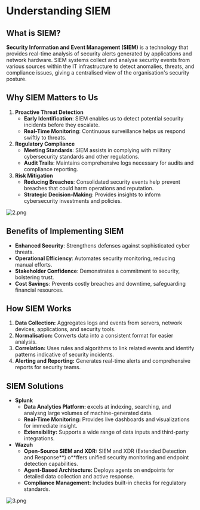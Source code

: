 # **Understanding SIEM**

## **What is SIEM?**

**Security Information and Event Management (SIEM)** is a technology that provides real-time analysis of security alerts generated by applications and network hardware. SIEM systems collect and analyse security events from various sources within the IT infrastructure to detect anomalies, threats, and compliance issues, giving a centralised view of the organisation's security posture.

## **Why SIEM Matters to Us**

1. **Proactive Threat Detection**
    - **Early Identification**: SIEM enables us to detect potential security incidents before they escalate.
    - **Real-Time Monitoring**: Continuous surveillance helps us respond swiftly to threats.
2. **Regulatory Compliance**
    - **Meeting Standards**: SIEM assists in complying with military cybersecurity standards and other regulations.
    - **Audit Trails**: Maintains comprehensive logs necessary for audits and compliance reporting.
3. **Risk Mitigation**
    - **Reducing Breaches**: Consolidated security events help prevent breaches that could harm operations and reputation.
    - **Strategic Decision-Making**: Provides insights to inform cybersecurity investments and policies.

![2.png](2.png)

## **Benefits of Implementing SIEM**

- **Enhanced Security**: Strengthens defenses against sophisticated cyber threats.
- **Operational Efficiency**: Automates security monitoring, reducing manual efforts.
- **Stakeholder Confidence**: Demonstrates a commitment to security, bolstering trust.
- **Cost Savings**: Prevents costly breaches and downtime, safeguarding financial resources.

## **How SIEM Works**

1. **Data Collection:** Aggregates logs and events from servers, network devices, applications, and security tools.
2. **Normalisation:** Converts data into a consistent format for easier analysis.
3. **Correlation:** Uses rules and algorithms to link related events and identify patterns indicative of security incidents.
4. **Alerting and Reporting:** Generates real-time alerts and comprehensive reports for security teams.

## **SIEM Solutions**

- **Splunk**
    - **Data Analytics Platform: e**xcels at indexing, searching, and analysng large volumes of machine-generated data.
    - **Real-Time Monitoring:** Provides live dashboards and visualizations for immediate insight.
    - **Extensibility:** Supports a wide range of data inputs and third-party integrations.
- **Wazuh**
    - **Open-Source SIEM and XDR:** SIEM and XDR (Extended Detection and Response**) o**ffers unified security monitoring and endpoint detection capabilities.
    - **Agent-Based Architecture:** Deploys agents on endpoints for detailed data collection and active response.
    - **Compliance Management:** Includes built-in checks for regulatory standards.

![3.png](3.png)